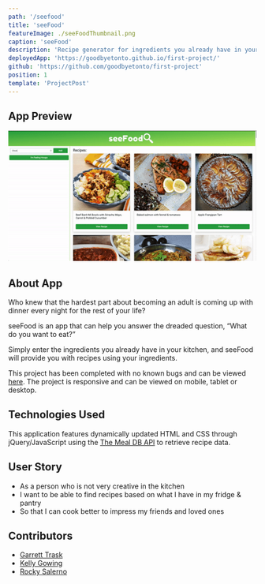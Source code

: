 ```yaml
---
path: '/seefood'
title: 'seeFood'
featureImage: ./seeFoodThumbnail.png
caption: 'seeFood'
description: 'Recipe generator for ingredients you already have in your kitchen'
deployedApp: 'https://goodbyetonto.github.io/first-project/'
github: 'https://github.com/goodbyetonto/first-project'
position: 1
template: 'ProjectPost'
---
```


## App Preview

<img src="./seeFood.gif" class="gif"/>

## About App

Who knew that the hardest part about becoming an adult is coming up with dinner every night for the rest of your life?

seeFood is an app that can help you answer the dreaded question, “What do you want to eat?”

Simply enter the ingredients you already have in your kitchen, and seeFood will provide you with recipes using your ingredients.

This project has been completed with no known bugs and can be viewed <a href="https://goodbyetonto.github.io/first-project/" target="_blank" rel="noreferrer">here</a>. The project is responsive and can be viewed on mobile, tablet or desktop.

## Technologies Used

This application features dynamically updated HTML and CSS through jQuery/JavaScript using the <a href="https://www.themealdb.com/" target="_blank" rel="noreferrer">The Meal DB API</a> to retrieve recipe data.

## User Story

- As a person who is not very creative in the kitchen
- I want to be able to find recipes based on what I have in my fridge & pantry
- So that I can cook better to impress my friends and loved ones

## Contributors

- <a href="https://goodbyetonto.github.io/Portfolio" target="_blank" rel="noreferrer">Garrett Trask</a>
- <a href="https://kelly70ve.github.io/" target="_blank" rel="noreferrer">Kelly Gowing</a>
- <a href="https://rrsalerno21.github.io/" target="_blank" rel="noreferrer">Rocky Salerno</a>
